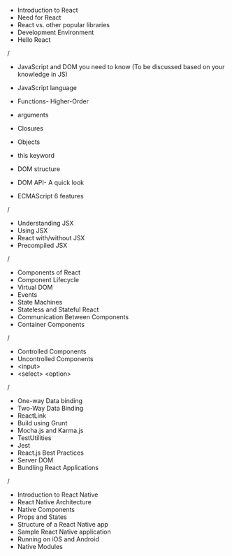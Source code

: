 + Introduction to React
+ Need for React
+ React vs. other popular libraries
+ Development Environment
+ Hello React

/

+ JavaScript and DOM you need to know (To be discussed based on your knowledge in JS)

+ JavaScript language
+ Functions- Higher-Order
+ arguments
+ Closures
+ Objects
+ this keyword
+ DOM structure
+ DOM API- A quick look
+ ECMAScript 6 features

/

+ Understanding JSX
+ Using JSX
+ React with/without JSX
+ Precompiled JSX

/

+ Components of React
+ Component Lifecycle
+ Virtual DOM
+ Events
+ State Machines
+ Stateless and Stateful React
+ Communication Between Components
+ Container Components

/


+ Controlled Components
+ Uncontrolled Components
+ &lt;input&gt; 
+ &lt;select&gt; &lt;option&gt;

/

+ One-way Data binding
+ Two-Way Data Binding
+ ReactLink
+ Build using Grunt
+ Mocha.js and Karma.js
+ TestUtilities
+ Jest
+ React.js Best Practices
+ Server DOM
+ Bundling React Applications

/

+ Introduction to React Native
+ React Native Architecture
+ Native Components
+ Props and States
+ Structure of a React Native app
+ Sample React Native application
+ Running on iOS and Android
+ Native Modules
